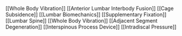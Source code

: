 [[Whole Body Vibration]]
[[Anterior Lumbar Interbody Fusion]]
[[Cage Subsidence]]
[[Lumbar Biomechanics]]
[[Supplementary Fixation]]
[[Lumbar Spine]]
[[Whole Body Vibration]]
[[Adjacent Segment Degeneration]]
[[Interspinous Process Device]]
[[Intradiscal Pressure]]
